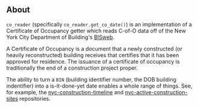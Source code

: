 ## About

`co_reader` (specifically `co_reader.get_co_date()`) is an implementation of a Certificate of Occupancy getter
which reads C-of-O data off of the New York City Department of Building's [BISweb](http://a810-bisweb.nyc.gov/bisweb/).

A Certificate of Occupancy is a document that a newly constructed (or heavily reconstructed) building receives that
certifies that it has been approved for residence. The issuance of a certificate of occupancy is traditionally the
end of a construction project proper.

The ability to turn a `BIN` (building identifier number, the DOB building indentifier) into a is-it-done-yet date
enables a whole range of things. See, for example, the [nyc-construction-timeline](https://github.com/ResidentMario/nyc-construction-timeline)
and [nyc-active-construction-sites](https://github.com/ResidentMario/nyc-active-construction-sites) repositories.